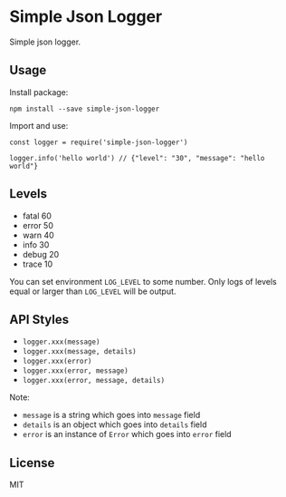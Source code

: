 # Simple Json Logger

Simple json logger.

## Usage

Install package:

`npm install --save simple-json-logger`

Import and use:

```
const logger = require('simple-json-logger')

logger.info('hello world') // {"level": "30", "message": "hello world"}
```

## Levels

- fatal 60
- error 50
- warn  40
- info  30
- debug 20
- trace 10

You can set environment `LOG_LEVEL` to some number. Only logs of levels equal or larger than `LOG_LEVEL` will
be output.

## API Styles

- `logger.xxx(message)`
- `logger.xxx(message, details)`
- `logger.xxx(error)`
- `logger.xxx(error, message)`
- `logger.xxx(error, message, details)`

Note:

- `message` is a string which goes into `message` field
- `details` is an object which goes into `details` field
- `error` is an instance of `Error` which goes into `error` field

## License

MIT
